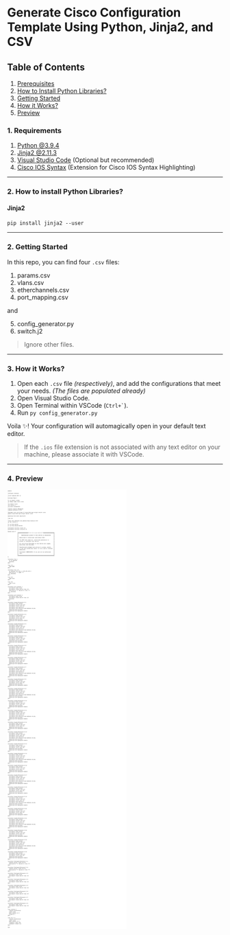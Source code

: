 # Generate Cisco Configuration Template Using Python, Jinja2, and CSV

## Table of Contents

1. [Prerequisites](#1-prerequisites)
2. [How to Install Python Libraries?](#2-how-to-install-python-libraries)
3. [Getting Started](#3-getting-started)
4. [How it Works?](#4-how-it-works)
5. [Preview](#5-preview)

### 1. Requirements

1. [Python @3.9.4](https://www.python.org/)
2. [Jinja2 @2.11.3](https://jinja.palletsprojects.com/en/2.11.x/)
3. [Visual Studio Code](https://code.visualstudio.com/) (Optional but recommended)
4. [Cisco IOS Syntax](https://marketplace.visualstudio.com/items?itemName=jamiewoodio.cisco) (Extension for Cisco IOS Syntax Highlighting)

---

### 2. How to install Python Libraries?

#### Jinja2

```python3
pip install jinja2 --user
```

---

### 2. Getting Started

In this repo, you can find four `.csv` files:

1. params.csv
2. vlans.csv
3. etherchannels.csv
4. port_mapping.csv

and

5. config_generator.py
6. switch.j2

> Ignore other files.

---

### 3. How it Works?

1. Open each `.csv` file _(respectively)_, and add the configurations that meet your needs. _(The files are populated already)_
2. Open Visual Studio Code.
3. Open Terminal within VSCode (`` Ctrl+` ``).
4. Run `py config_generator.py`

Voila :sparkles:! Your configuration will automagically open in your default text editor.

> If the `.ios` file extension is not associated with any text editor on your machine, please associate it with VSCode.

---

### 4. Preview

![Preview](preview.png)
